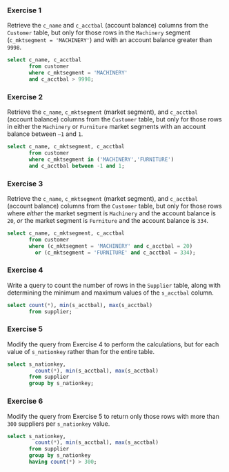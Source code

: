 ### Exercise 1

Retrieve the `c_name` and `c_acctbal` (account balance) columns from the `Customer` table, but only for those rows in the `Machinery` segment (`c_mktsegment = 'MACHINERY'`) and with an account balance greater than `9998`.

```sql
select c_name, c_acctbal
       from customer
       where c_mktsegment = 'MACHINERY'
       and c_acctbal > 9998;
```



### Exercise 2

Retrieve the `c_name`, `c_mktsegment` (market segment), and `c_acctbal` (account balance) columns from the `Customer` table, but only for those rows in either the `Machinery` or `Furniture` market segments with an account balance between `–1` and `1`.

```sql
select c_name, c_mktsegment, c_acctbal
       from customer
       where c_mktsegment in ('MACHINERY','FURNITURE')
       and c_acctbal between -1 and 1;
```



### Exercise 3

Retrieve the `c_name`, `c_mktsegment` (market segment), and `c_acctbal` (account balance) columns from the `Customer` table, but only for those rows where *either* the market segment is `Machinery` and the account balance is `20`, *or* the market segment is `Furniture` and the account balance is `334`.

```sql
select c_name, c_mktsegment, c_acctbal
       from customer
       where (c_mktsegment = 'MACHINERY' and c_acctbal = 20)
         or (c_mktsegment = 'FURNITURE' and c_acctbal = 334);
```

### Exercise 4

Write a query to count the number of rows in the `Supplier` table, along with determining the minimum and maximum values of the `s_acctbal` column.

```sql
select count(*), min(s_acctbal), max(s_acctbal)
       from supplier;
```



### Exercise 5

Modify the query from Exercise 4  to perform the calculations, but for each value of `s_nationkey` rather than for the entire table.

```sql
select s_nationkey, 
         count(*), min(s_acctbal), max(s_acctbal)
       from supplier
       group by s_nationkey;
```

### Exercise 6

Modify the query from Exercise 5 to return only those rows with more than `300` suppliers per `s_nationkey` value.

```sql
select s_nationkey, 
         count(*), min(s_acctbal), max(s_acctbal)
       from supplier
       group by s_nationkey
       having count(*) > 300;
```


